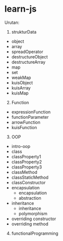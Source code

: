 # learn-js
Urutan:
1. strukturData
  - object
  - array
  - spreadOperator
  - destructureObject
  - destructureArray
  - map
  - set
  - weakMap
  - kuisObject
  - kuisArray
  - kuisMap
2. Function
  - expressionFunction
  - functionParameter
  - arrowFunction
  - kuisFunction
3. OOP
  - intro-oop
  - class
  - classProperty1
  - classProperty2
  - classProperty3
  - classMethod
  - classStaticMethod
  - classConstructor
  - encapsulation
    - encapsulation
    - abstraction
  - inheritance
    - inheritance
    - polymorphism
  - overriding constructor
  - overriding method

4. functionalProgramming
